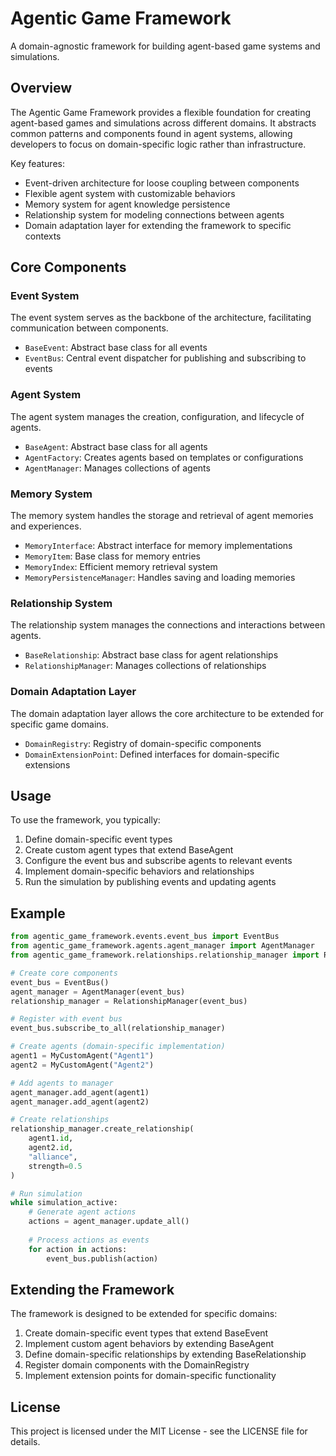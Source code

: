 # Agentic Game Framework

A domain-agnostic framework for building agent-based game systems and simulations.

## Overview

The Agentic Game Framework provides a flexible foundation for creating agent-based games and simulations across different domains. It abstracts common patterns and components found in agent systems, allowing developers to focus on domain-specific logic rather than infrastructure.

Key features:
- Event-driven architecture for loose coupling between components
- Flexible agent system with customizable behaviors
- Memory system for agent knowledge persistence
- Relationship system for modeling connections between agents
- Domain adaptation layer for extending the framework to specific contexts

## Core Components

### Event System

The event system serves as the backbone of the architecture, facilitating communication between components.

- `BaseEvent`: Abstract base class for all events
- `EventBus`: Central event dispatcher for publishing and subscribing to events

### Agent System

The agent system manages the creation, configuration, and lifecycle of agents.

- `BaseAgent`: Abstract base class for all agents
- `AgentFactory`: Creates agents based on templates or configurations
- `AgentManager`: Manages collections of agents

### Memory System

The memory system handles the storage and retrieval of agent memories and experiences.

- `MemoryInterface`: Abstract interface for memory implementations
- `MemoryItem`: Base class for memory entries
- `MemoryIndex`: Efficient memory retrieval system
- `MemoryPersistenceManager`: Handles saving and loading memories

### Relationship System

The relationship system manages the connections and interactions between agents.

- `BaseRelationship`: Abstract base class for agent relationships
- `RelationshipManager`: Manages collections of relationships

### Domain Adaptation Layer

The domain adaptation layer allows the core architecture to be extended for specific game domains.

- `DomainRegistry`: Registry of domain-specific components
- `DomainExtensionPoint`: Defined interfaces for domain-specific extensions

## Usage

To use the framework, you typically:

1. Define domain-specific event types
2. Create custom agent types that extend BaseAgent
3. Configure the event bus and subscribe agents to relevant events
4. Implement domain-specific behaviors and relationships
5. Run the simulation by publishing events and updating agents

## Example

```python
from agentic_game_framework.events.event_bus import EventBus
from agentic_game_framework.agents.agent_manager import AgentManager
from agentic_game_framework.relationships.relationship_manager import RelationshipManager

# Create core components
event_bus = EventBus()
agent_manager = AgentManager(event_bus)
relationship_manager = RelationshipManager(event_bus)

# Register with event bus
event_bus.subscribe_to_all(relationship_manager)

# Create agents (domain-specific implementation)
agent1 = MyCustomAgent("Agent1")
agent2 = MyCustomAgent("Agent2")

# Add agents to manager
agent_manager.add_agent(agent1)
agent_manager.add_agent(agent2)

# Create relationships
relationship_manager.create_relationship(
    agent1.id, 
    agent2.id, 
    "alliance", 
    strength=0.5
)

# Run simulation
while simulation_active:
    # Generate agent actions
    actions = agent_manager.update_all()
    
    # Process actions as events
    for action in actions:
        event_bus.publish(action)
```

## Extending the Framework

The framework is designed to be extended for specific domains:

1. Create domain-specific event types that extend BaseEvent
2. Implement custom agent behaviors by extending BaseAgent
3. Define domain-specific relationships by extending BaseRelationship
4. Register domain components with the DomainRegistry
5. Implement extension points for domain-specific functionality

## License

This project is licensed under the MIT License - see the LICENSE file for details.